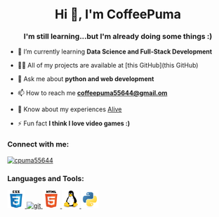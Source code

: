 <h1 align="center">Hi 👋, I'm CoffeePuma</h1>
<h3 align="center">I'm still learning...but I'm already doing some things :)</h3>

- 🌱 I’m currently learning **Data Science and Full-Stack Development**

- 👨‍💻 All of my projects are available at [this GitHub](this GitHub)

- 💬 Ask me about **python and web development**

- 📫 How to reach me **coffeepuma55644@gmail.om**

- 📄 Know about my experiences [Alive](Alive)

- ⚡ Fun fact **I think I love video games :)**

<h3 align="left">Connect with me:</h3>
<p align="left">
<a href="https://twitter.com/cpuma55644" target="blank"><img align="center" src="https://raw.githubusercontent.com/rahuldkjain/github-profile-readme-generator/master/src/images/icons/Social/twitter.svg" alt="cpuma55644" height="30" width="40" /></a>
</p>

<h3 align="left">Languages and Tools:</h3>
<p align="left"> <a href="https://www.w3schools.com/css/" target="_blank" rel="noreferrer"> <img src="https://raw.githubusercontent.com/devicons/devicon/master/icons/css3/css3-original-wordmark.svg" alt="css3" width="40" height="40"/> </a> <a href="https://git-scm.com/" target="_blank" rel="noreferrer"> <img src="https://www.vectorlogo.zone/logos/git-scm/git-scm-icon.svg" alt="git" width="40" height="40"/> </a> <a href="https://www.w3.org/html/" target="_blank" rel="noreferrer"> <img src="https://raw.githubusercontent.com/devicons/devicon/master/icons/html5/html5-original-wordmark.svg" alt="html5" width="40" height="40"/> </a> <a href="https://www.linux.org/" target="_blank" rel="noreferrer"> <img src="https://raw.githubusercontent.com/devicons/devicon/master/icons/linux/linux-original.svg" alt="linux" width="40" height="40"/> </a> <a href="https://www.python.org" target="_blank" rel="noreferrer"> <img src="https://raw.githubusercontent.com/devicons/devicon/master/icons/python/python-original.svg" alt="python" width="40" height="40"/> </a> </p>
